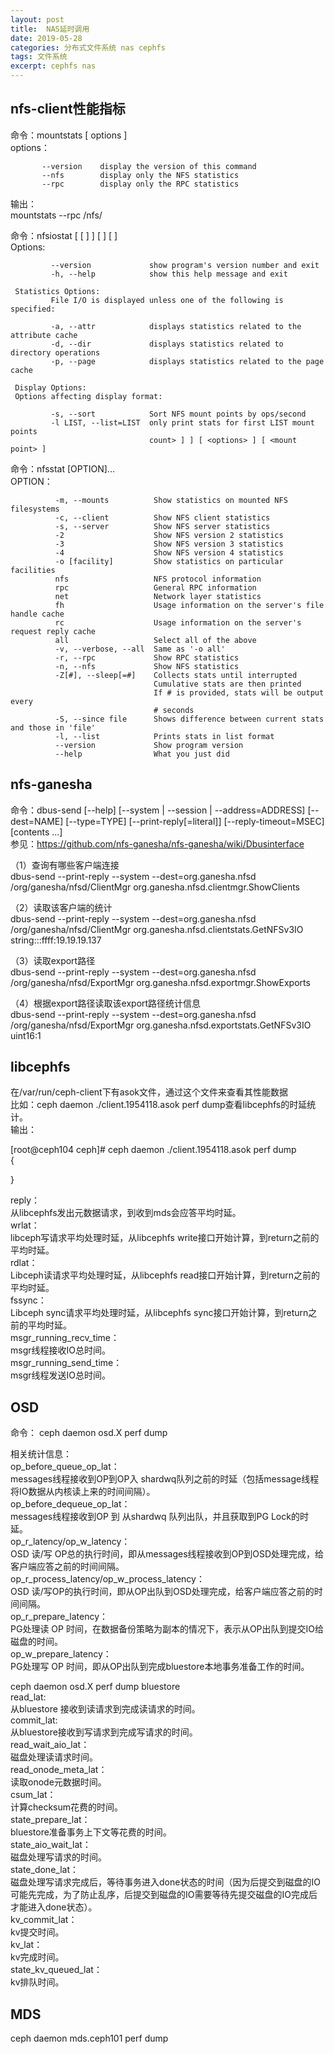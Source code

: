 ```yaml
---
layout: post
title:  NAS延时调用
date: 2019-05-28
categories: 分布式文件系统 nas cephfs
tags: 文件系统
excerpt: cephfs nas
---
```


nfs-client性能指标
---

命令：mountstats [ options ] <mount point>    
   options：    
   
           --version    display the version of this command    
           --nfs        display only the NFS statistics     
           --rpc        display only the RPC statistics     
 
   输出：    
   mountstats --rpc /nfs/   
   
命令：nfsiostat [ <interval> [ <count> ] ] [ <options> ] [ <mount point> ]        
     Options:
     
             --version             show program's version number and exit    
             -h, --help            show this help message and exit       

     Statistics Options:
             File I/O is displayed unless one of the following is specified:    

             -a, --attr            displays statistics related to the attribute cache  
             -d, --dir             displays statistics related to directory operations   
             -p, --page            displays statistics related to the page cache   

     Display Options:    
     Options affecting display format:    

             -s, --sort            Sort NFS mount points by ops/second   
             -l LIST, --list=LIST  only print stats for first LIST mount points   
                                   count> ] ] [ <options> ] [ <mount point> ]    


命令：nfsstat [OPTION]...     
      OPTION： 
      
              -m, --mounts          Show statistics on mounted NFS filesystems         
              -c, --client          Show NFS client statistics        
              -s, --server          Show NFS server statistics      
              -2                    Show NFS version 2 statistics       
              -3                    Show NFS version 3 statistics     
              -4                    Show NFS version 4 statistics      
              -o [facility]         Show statistics on particular facilities          
              nfs                   NFS protocol information    
              rpc                   General RPC information    
              net                   Network layer statistics   
              fh                    Usage information on the server's file handle cache   
              rc                    Usage information on the server's request reply cache   
              all                   Select all of the above    
              -v, --verbose, --all  Same as '-o all'   
              -r, --rpc             Show RPC statistics    
              -n, --nfs             Show NFS statistics   
              -Z[#], --sleep[=#]    Collects stats until interrupted        
                                    Cumulative stats are then printed    
                                    If # is provided, stats will be output every    
                                    # seconds         
              -S, --since file      Shows difference between current stats and those in 'file'    
              -l, --list            Prints stats in list format    
              --version             Show program version   
              --help                What you just did   


nfs-ganesha
---

命令：dbus-send [--help] [--system | --session | --address=ADDRESS] [--dest=NAME] [--type=TYPE] [--print-reply[=literal]] [--reply-timeout=MSEC] <destination object path><message name> [contents ...]      
参见：https://github.com/nfs-ganesha/nfs-ganesha/wiki/Dbusinterface    

（1）查询有哪些客户端连接    
dbus-send --print-reply --system --dest=org.ganesha.nfsd /org/ganesha/nfsd/ClientMgr org.ganesha.nfsd.clientmgr.ShowClients     

（2）读取该客户端的统计        
dbus-send --print-reply --system --dest=org.ganesha.nfsd /org/ganesha/nfsd/ClientMgr org.ganesha.nfsd.clientstats.GetNFSv3IO string:::ffff:19.19.19.137     

（3）读取export路径    
dbus-send --print-reply --system --dest=org.ganesha.nfsd /org/ganesha/nfsd/ExportMgr org.ganesha.nfsd.exportmgr.ShowExports   

（4）根据export路径读取该export路径统计信息     
dbus-send --print-reply --system --dest=org.ganesha.nfsd /org/ganesha/nfsd/ExportMgr org.ganesha.nfsd.exportstats.GetNFSv3IO uint16:1    


libcephfs
---

在/var/run/ceph-client下有asok文件，通过这个文件来查看其性能数据    
比如：ceph daemon ./client.1954118.asok perf dump查看libcephfs的时延统计。  
输出：

[root@ceph104 ceph]# ceph daemon ./client.1954118.asok perf dump   
{   
     
}   

reply：   
从libcephfs发出元数据请求，到收到mds会应答平均时延。    
wrlat：   
libceph写请求平均处理时延，从libcephfs write接口开始计算，到return之前的平均时延。   
rdlat：    
Libceph读请求平均处理时延，从libcephfs read接口开始计算，到return之前的平均时延。   
fssync：   
Libceph sync请求平均处理时延，从libcephfs sync接口开始计算，到return之前的平均时延。   
msgr_running_recv_time：   
msgr线程接收IO总时间。  
msgr_running_send_time：  
msgr线程发送IO总时间。  


OSD
---

命令：
ceph daemon osd.X perf dump      

相关统计信息：    
op_before_queue_op_lat：    
messages线程接收到OP到OP入 shardwq队列之前的时延（包括message线程将IO数据从内核读上来的时间间隔）。     
op_before_dequeue_op_lat：    
messages线程接收到OP 到 从shardwq 队列出队，并且获取到PG Lock的时延。     
op_r_latency/op_w_latency：     
OSD 读/写 OP总的执行时间，即从messages线程接收到OP到OSD处理完成，给客户端应答之前的时间间隔。      
op_r_process_latency/op_w_process_latency：     
OSD 读/写OP的执行时间，即从OP出队到OSD处理完成，给客户端应答之前的时间间隔。      
op_r_prepare_latency：     
PG处理读 OP 时间，在数据备份策略为副本的情况下，表示从OP出队到提交IO给磁盘的时间。     
op_w_prepare_latency：     
PG处理写 OP 时间，即从OP出队到完成bluestore本地事务准备工作的时间。     

ceph daemon osd.X perf dump bluestore     
read_lat:    
从bluestore 接收到读请求到完成读请求的时间。    
commit_lat:    
从bluestore接收到写请求到完成写请求的时间。   
read_wait_aio_lat：   
磁盘处理读请求时间。    
read_onode_meta_lat：   
读取onode元数据时间。    
csum_lat：    
计算checksum花费的时间。    
state_prepare_lat：    
bluestore准备事务上下文等花费的时间。    
state_aio_wait_lat：   
磁盘处理写请求的时间。    
state_done_lat：    
磁盘处理写请求完成后，等待事务进入done状态的时间（因为后提交到磁盘的IO可能先完成，为了防止乱序，后提交到磁盘的IO需要等待先提交磁盘的IO完成后才能进入done状态）。   
kv_commit_lat：   
kv提交时间。     
kv_lat：   
kv完成时间。    
state_kv_queued_lat：   
kv排队时间。   


MDS
---

ceph daemon mds.ceph101 perf dump



